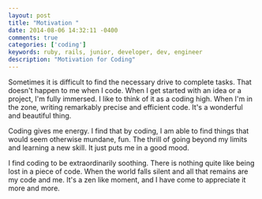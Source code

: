 ```yaml
---
layout: post
title: "Motivation "
date: 2014-08-06 14:32:11 -0400
comments: true
categories: ['coding']
keywords: ruby, rails, junior, developer, dev, engineer
description: "Motivation for Coding"
---
```


Sometimes it is difficult to find the necessary drive to complete tasks.
That doesn't happen to me when I code.
When I get started with an idea or a project, I'm fully immersed.
I like to think of it as a coding high.
When I'm in the zone, writing remarkably precise and efficient code.
It's a wonderful and beautiful thing.<!-- more --><br>

Coding gives me energy.
I find that by coding, I am able to find things that would seem otherwise mundane, fun.
The thrill of going beyond my limits and learning a new skill.
It just puts me in a good mood.<br>

I find coding to be extraordinarily soothing.
There is nothing quite like being lost in a piece of code.
When the world falls silent and all that remains are my code and me.
It's a zen like moment, and I have come to appreciate it more and more.
